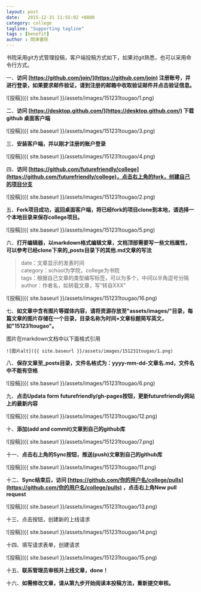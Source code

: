 ```yaml
---
layout: post
date:   2015-12-31 11:55:02 +0800
category: college
tagline: "Supporting tagline"
tags : [benefit]
author : 問津書院
---
```





书院采用git方式管理投稿，客户端投稿方式如下，如果对git熟悉，也可以采用命令行方式。


一、**访问 [https://github.com/join/](https://github.com/join) 注册账号，并进行登录，如果要求邮件验证，请到注册的邮箱中收取验证邮件并点击验证信息。**

![投稿]({{ site.baseurl }}/assets/images/151231tougao/1.png)

二、**访问 [https://desktop.github.com/](https://desktop.github.com/) 下载 github 桌面客户端**

![投稿]({{ site.baseurl }}/assets/images/151231tougao/3.png)

三、**安装客户端，并以刚才注册的账户登录**

![投稿]({{ site.baseurl }}/assets/images/151231tougao/4.png)
	
四、**访问 [https://github.com/futurefriendly/college](https://github.com/futurefriendly/college)，点击右上角的fork，创建自己的项目分支**

![投稿]({{ site.baseurl }}/assets/images/151231tougao/2.png)

五、**Fork项目成功，返回桌面客户端，将已经fork的项目clone到本地，请选择一个本地目录来保存college项目。**

![投稿]({{ site.baseurl }}/assets/images/151231tougao/5.png)

六、**打开编辑器，以markdown格式编辑文章，文档顶部需要写一些文档属性，可以参考已经clone下来的_posts目录下的其他.md文章的写法**

> date：文章显示的发表时间  
> category：school为学院，college为书院  
> tags：根据自己文章的类型编写标签，可以为多个，中间以半角逗号分隔  
> author：作者名，如转载文章，写“转自XXX”

![投稿]({{ site.baseurl }}/assets/images/151231tougao/16.png)

七、**如文章中含有图片等媒体内容，请将资源存放至"assets/images/"目录，每篇文章的图片存储在一个目录，目录名称为时间+文章标题简写英文，如"151231tougao"。**

图片在markdown文档中以下面格式引用

	![图片alt]({{ site.baseurl }}/assets/images/151231tougao/1.png)


八、**保存文章至_posts目录，文件名格式为：yyyy-mm-dd-文章名.md，文件名中不能有空格**

![投稿]({{ site.baseurl }}/assets/images/151231tougao/6.png)

九、**点击Updata form futurefriendly/gh-pages按钮，更新futurefriendly网站上的最新内容**

![投稿]({{ site.baseurl }}/assets/images/151231tougao/12.png)

十、**添加(add and commit)文章到自己的github库**

![投稿]({{ site.baseurl }}/assets/images/151231tougao/7.png)

十一、**点击右上角的Sync按钮，推送(push)文章到自己的github库**

![投稿]({{ site.baseurl }}/assets/images/151231tougao/11.png)

十二、**Sync结束后，访问 [https://github.com/你的用户名/college/pulls](https://github.com/你的用户名/college/pulls) ，点击右上角New pull request**

![投稿]({{ site.baseurl }}/assets/images/151231tougao/13.png)

十三、点击按钮，创建新的上线请求

![投稿]({{ site.baseurl }}/assets/images/151231tougao/14.png)

十四、填写请求表单，创建请求

![投稿]({{ site.baseurl }}/assets/images/151231tougao/15.png)

十五、**联系管理员审核并上线文章，done！**

十六、**如需修改文章，请从第九步开始阅读本投稿方法，重新提交审核。**